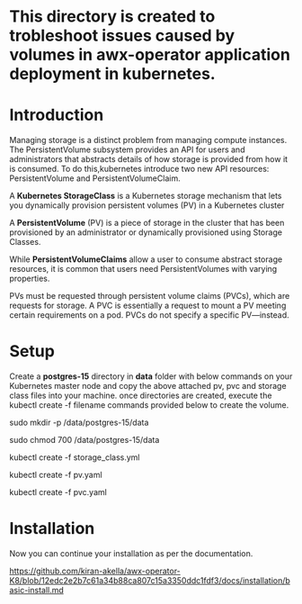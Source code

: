 # This directory is created to trobleshoot issues caused by volumes in awx-operator application deployment in kubernetes.

# Introduction

Managing storage is a distinct problem from managing compute instances. The PersistentVolume subsystem provides an API for users and administrators that abstracts details of how storage is provided from how it is consumed.
To do this,kubernetes introduce two new API resources: PersistentVolume and PersistentVolumeClaim.

A **Kubernetes StorageClass** is a Kubernetes storage mechanism that lets you dynamically provision persistent volumes (PV) in a Kubernetes cluster

A **PersistentVolume** (PV) is a piece of storage in the cluster that has been provisioned by an administrator or dynamically provisioned using Storage Classes. 

While **PersistentVolumeClaims** allow a user to consume abstract storage resources, it is common that users need PersistentVolumes with varying properties.

PVs must be requested through persistent volume claims (PVCs), which are requests for storage. A PVC is essentially a request to mount a PV meeting certain requirements on a pod. PVCs do not specify a specific PV—instead.

# Setup

Create a **postgres-15** directory in **data** folder with below commands on your Kubernetes master node and copy the above attached pv, pvc and storage class files into your machine. once directories are created, execute the kubectl create -f filename commands provided below to create the volume.

sudo mkdir -p /data/postgres-15/data

sudo chmod 700 /data/postgres-15/data

kubectl create -f storage_class.yml

kubectl create -f pv.yaml

kubectl create -f pvc.yaml

# Installation

Now you can continue your installation as per the documentation. 

https://github.com/kiran-akella/awx-operator-K8/blob/12edc2e2b7c61a34b88ca807c15a3350ddc1fdf3/docs/installation/basic-install.md
